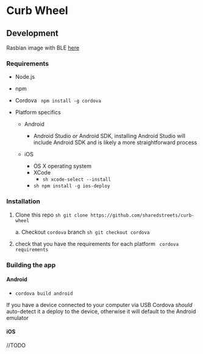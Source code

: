 # Curb Wheel



## Development

Rasbian image with BLE [here](https://curblr-www.s3.amazonaws.com/wheel/images/curbwheel_image_bleno_r1.img.gz)

### Requirements

* Node.js
* npm
* Cordova ``` npm install -g cordova```
* Platform specifics

    * Android

        * Android Studio _or_ Android SDK, installing Android Studio will include Android SDK and is likely a more straightforward process

    * iOS

        * OS X operating system
        * XCode 
            * ```sh xcode-select --install ```
        * ```sh npm install -g ios-deploy ```


### Installation


1. Clone this repo ```sh git clone https://github.com/sharedstreets/curb-wheel```

    a. Checkout ```cordova``` branch ```sh git checkout cordova```

2. check that you have the requirements for each platform ``` cordova requirements```


### Building the app

#### Android

* ```cordova build android```

If you have a device connected to your computer via USB Cordova _should_ auto-detect it a deploy to the device, otherwise it will default to the Android emulator


#### iOS

//TODO

